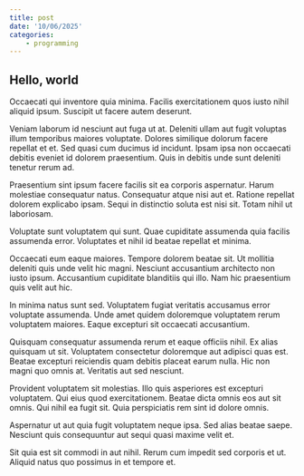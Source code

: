 ```yaml
---
title: post
date: '10/06/2025'
categories:
	- programming
---
```


## Hello, world

Occaecati qui inventore quia minima. Facilis exercitationem quos iusto nihil aliquid ipsum. Suscipit ut facere autem deserunt.

Veniam laborum id nesciunt aut fuga ut at. Deleniti ullam aut fugit voluptas illum temporibus maiores voluptate. Dolores similique dolorum facere repellat et et. Sed quasi cum ducimus id incidunt. Ipsam ipsa non occaecati debitis eveniet id dolorem praesentium. Quis in debitis unde sunt deleniti tenetur rerum ad.

Praesentium sint ipsum facere facilis sit ea corporis aspernatur. Harum molestiae consequatur natus. Consequatur atque nisi aut et. Ratione repellat dolorem explicabo ipsam. Sequi in distinctio soluta est nisi sit. Totam nihil ut laboriosam.

Voluptate sunt voluptatem qui sunt. Quae cupiditate assumenda quia facilis assumenda error. Voluptates et nihil id beatae repellat et minima.

Occaecati eum eaque maiores. Tempore dolorem beatae sit. Ut mollitia deleniti quis unde velit hic magni. Nesciunt accusantium architecto non iusto ipsum. Accusantium cupiditate blanditiis qui illo. Nam hic praesentium quis velit aut hic.

In minima natus sunt sed. Voluptatem fugiat veritatis accusamus error voluptate assumenda. Unde amet quidem doloremque voluptatem rerum voluptatem maiores. Eaque excepturi sit occaecati accusantium.

Quisquam consequatur assumenda rerum et eaque officiis nihil. Ex alias quisquam ut sit. Voluptatem consectetur doloremque aut adipisci quas est. Beatae excepturi reiciendis quam debitis placeat earum nulla. Hic non magni quo omnis at. Veritatis aut sed nesciunt.

Provident voluptatem sit molestias. Illo quis asperiores est excepturi voluptatem. Qui eius quod exercitationem. Beatae dicta omnis eos aut sit omnis. Qui nihil ea fugit sit. Quia perspiciatis rem sint id dolore omnis.

Aspernatur ut aut quia fugit voluptatem neque ipsa. Sed alias beatae saepe. Nesciunt quis consequuntur aut sequi quasi maxime velit et.

Sit quia est sit commodi in aut nihil. Rerum cum impedit sed corporis et ut. Aliquid natus quo possimus in et tempore et.

